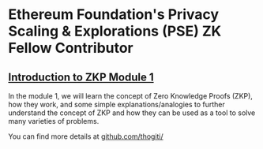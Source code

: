 # Ethereum Foundation's Privacy Scaling &amp; Explorations (PSE) ZK Fellow Contributor

## [Introduction to ZKP Module 1](https://github.com/thogiti/EFPSEZKFellowSummer/tree/main/Module%201%20-%20Intro%20to%20ZK)

In the module 1, we will learn the concept of Zero Knowledge Proofs (ZKP), how they work, and some simple explanations/analogies to further understand the concept of ZKP and how they can be used as a tool to solve many varieties of problems. 

You can find more details at [github.com/thogiti/](https://github.com/thogiti/EFPSEZKFellowSummer/tree/main/Module%201%20-%20Intro%20to%20ZK)


